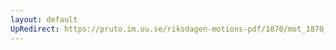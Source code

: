 ```yaml
---
layout: default
UpRedirect: https://pruto.im.uu.se/riksdagen-motions-pdf/1870/mot_1870__ak__110/mot_1870__ak__110-003.pdf
---
```

